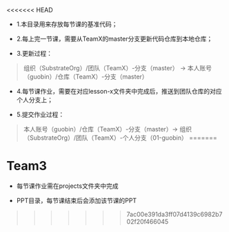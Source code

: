 <<<<<<< HEAD
* 1.本目录用来存放每节课的基准代码；

* 2.每上完一节课，需要从TeamX的master分支更新代码仓库到本地仓库；

* 3.更新过程：
> 组织（SubstrateOrg）/团队（TeamX）-分支（master） → 本人账号（guobin）/仓库（TeamX）-分支（master）

* 4.每节课作业，需要在对应lesson-x文件夹中完成后，推送到团队仓库的对应个人分支上；

* 5.提交作业过程：
> 本人账号（guobin）/仓库（TeamX）-分支（master）→ 组织（SubstrateOrg）/团队（TeamX）-个人分支（01-guobin）
=======
# Team3
* 每节课作业需在projects文件夹中完成

* PPT目录，每节课结束后会添加该节课的PPT
>>>>>>> 7ac00e391da3ff07d4139c6982b702f20f466045
